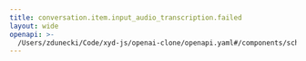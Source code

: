 ```yaml
---
title: conversation.item.input_audio_transcription.failed
layout: wide
openapi: >-
  /Users/zdunecki/Code/xyd-js/openai-clone/openapi.yaml#/components/schemas/RealtimeServerEventConversationItemInputAudioTranscriptionFailed
---
```


